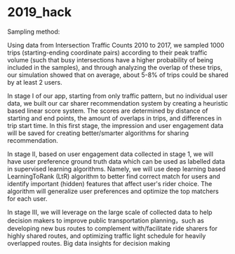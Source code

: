 # 2019_hack

Sampling method:

Using data from Intersection Traffic Counts 2010 to 2017, we sampled 1000 trips (starting-ending coordinate pairs) according to their peak traffic volume (such that busy intersections have a higher probability of being included in the samples), and through analyzing the overlap of these trips, our simulation showed that on average, about 5-8% of trips could be shared by at least 2 users.

In stage I of our app, starting from only traffic pattern, but no individual user data, we built our car sharer recommendation system by creating a heuristic based linear score system. The scores are determined by distance of starting and end points, the amount of overlaps in trips, and differences in trip start time. In this first stage, the impression and user engagement data will be saved for creating better/smarter algorithms for sharing recommendation.

In stage II, based on user engagement data collected in stage 1, we will have user preference ground truth data which can be used as labelled data in supervised learning algorithms. Namely, we will use deep learning based LearningToRank (LtR) algorithm to better find correct match for users and identify important (hidden) features that affect user's rider choice. The algorithm will generalize user preferences and optimize the top matchers for each user.

In stage III, we will leverage on the large scale of collected data to help decision makers to improve public transportation planning，such as developing new bus routes to complement with/facilitate ride sharers for highly shared routes, and optimizing traffic light schedule for heavily overlapped routes. Big data insights for decision making



